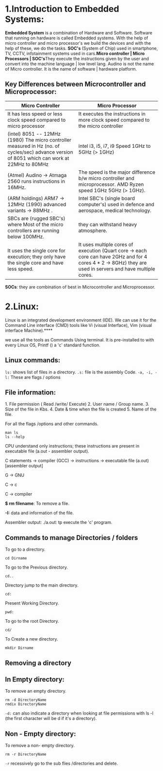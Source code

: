 # 1.Introduction to Embedded Systems:

**Embedded System** is a combination of Hardware and Software. Software that running on hardware is called Embedded systems. With the help of micro controller and micro processor's we build the devices and with the help of these, we do the tasks. **SOC's** (System of Chip) used in smartphone, TV, CCTV, infotainment systems used in cars.**Micro controller | Micro Processors | SOC's**They execute the instructions given by the user and convert into the machine language | low level lang. Audino is not the name of Micro controller. It is the name of software | hardware platform.

## **Key Differences between Microcontroller and Microprocessor:**

| **Micro Controller**              | **Micro Processor**               |
|-----------------------------------|-----------------------------------|
| It has less speed or less clock speed compared to micro processor    | It executes the instructions in more clock speed compared to the  micro controller   |
| (intel) 8051 -- 12MHz (1980) The micro controller measured in  Hz (no. of cycles/sec) advance version of 8051 which can work at 22MHz to 80MHz | intel i3, i5, i7, i9 Speed 1GHz to 5GHz (\> 1GHz) |                                                   
| (Atmel) Audino -> Atmaga 2560  runs instructions in 16MHz. | The speed is the major difference b/w micro controller and microprocessor. AMD Ryzen speed 1GHz  5GHz (> 1GHz).|
| (ARM holdings)   ARM7 -\> 12MHz (1990) advanced  variants -\> 88MHz .| Intel SBC's (single board  computer's) used in defence and aerospace, medical technology.|                        
| SBCs are (rugged SBC's) where Most of the micro controllers are  running below 100MHz. |  they can withstand heavy atmosphere.|
| It uses the single core for execution; they only have the single core and have less speed.| It uses multiple cores of execution (Quart core -\> each core can have 2GHz and for 4 cores 4 \* 2 -\> 8GHz) they are used in servers and have multiple cores.|

**SOCs**: they are combination of best in Microcontroller and
Microprocessor.

# 2.**Linux:**

Linux is an integrated development environment (IDE). We can use it for
the Command Line interface (CMD) tools like Vi (visual Interface), Vim
(visual interface Machine).**\**

we use all the tools as Commands Using terminal. It is pre-installed to
with every Linux OS, Printf () a 'c' standard function.

## **Linux commands:** 
```ls:``` shows list of files in a directory.
```.s:``` file is the assembly Code.
```-a, -i, -l:``` These are flags / options
## **File information:**
1\. File permission ( Read /write/ Execute)
2\. User name / Group name.
3\. Size of the file in Kbs.
4\. Date & time when the file is created
5\. Name of the file.

For all the flags /options and other commands.
```
man ls 
ls --help
```
CPU understand only instructions; these instructions are present in
executable file (a.out - assembler output).

C statements -\> compiler (GCC) -\> instructions -\> executable file
(a.out) \[assembler output\]

G -\> GNU

C -\> c

C -\> compiler

**\$ rm filename**: To remove a file.

**-I:** data and information of the file.

Assembler output: ./a.out: tp execute the 'c' program.

## **Commands to manage Directories / folders**
To go to a directory.
```
cd Dirname
```
To go to the Previous directory.
```
cd..
```
Directory jump to the main directory.
```
cd:
```
Present Working Directory.
```
pwd:
```
To go to the root Directory.
```
cd/
``` 
To Create a new directory.
```
mkdir Dirname
```
## **Removing a directory**

## In Empty directory:
To remove an empty directory.
```
rm -d DirectoryName
rmdix DirectoryName
```
```-d:``` can also indicate a directory when looking at file permissions with ls -l (the first character will be d if it's a directory). 
## Non - Empty directory:
To remove a non- empty directory.
```
rm -r DirectoryName
```
```-r``` recessively go to the sub flies /directories and delete.
